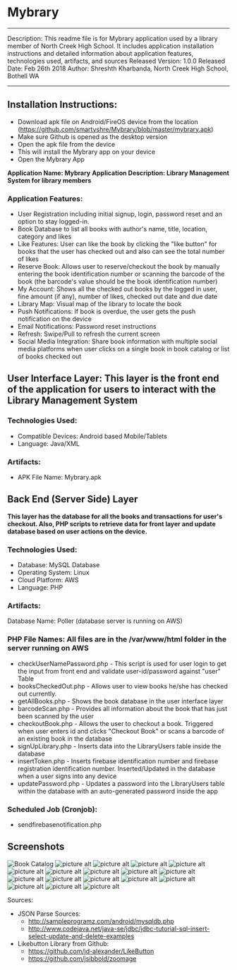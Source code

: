 # Mybrary

*****************************************************************************************
Description: This readme file is for Mybrary application used by a library member of North Creek High School. It includes application installation instructions and detailed information about application features, technologies used, artifacts, and sources
Released Version: 1.0.0
Released Date: Feb 26th 2018
Author: Shreshth Kharbanda, North Creek High School, Bothell WA
*****************************************************************************************

## Installation Instructions:
 - Download apk file on Android/FireOS device from the location (https://github.com/smartyshre/Mybrary/blob/master/mybrary.apk)
 - Make sure Github is opened as the desktop version
 - Open the apk file from the device
 - This will install the Mybrary app on your device
 - Open the Mybrary App

**Application Name: Mybrary**
**Application Description: Library Management System for library members**
### Application Features:
 - User Registration including initial signup, login, password reset and an option to stay logged-in.
 - Book Database to list all books with author's name, title, location, category and likes
 - Like Features: User can like the book by clicking the "like button" for books that the user has checked out and also can see the total number of likes
 - Reserve Book: Allows user to reserve/checkout the book by manually entering the book identification number or scanning the barcode of the book (the barcode's value should be the book identification number)
 - My Account: Shows all the checked out books by the logged in user, fine amount (if any), number of likes, checked out date and due date
 - Library Map: Visual map of the library to locate the book
 - Push Notifications: If book is overdue, the user gets the push notification on the device
 - Email Notifications: Password reset instructions
 - Refresh: Swipe/Pull to refresh the current screen
 - Social Media Integration: Share book information with multiple social media platforms when user clicks on a single book in book catalog or list of books checked out
 

## User Interface Layer: This layer is the front end of the application for users to interact with the Library Management System
### Technologies Used:
  - Compatible Devices: Android based Mobile/Tablets
  - Language: Java/XML


### Artifacts:
  - APK File Name: Mybrary.apk


## Back End (Server Side) Layer
**This layer has the database for all the books and transactions for user's checkout. Also, PHP scripts to retrieve data for front layer and update database based on user actions on the device.**

### Technologies Used:
  - Database: MySQL Database
  - Operating System: Linux
  - Cloud Platform: AWS
  - Language: PHP
  

### Artifacts:
 Database Name: Poller (database server is running on AWS)
 ### PHP File Names: All files are in the /var/www/html folder in the server running on AWS
   - checkUserNamePassword.php - This script is used for user login to get the input from front end and validate user-id/password against "user" Table
   - booksCheckedOut.php - Allows user to view books he/she has checked out currently. 
   - getAllBooks.php - Shows the book database in the user interface layer
   - barcodeScan.php - Provides all information about the book that has just been scanned by the user
   - checkoutBook.php - Allows the user to checkout a book. Triggered when user enters id and clicks "Checkout Book" or scans a barcode of an existing book in the database
   - signUpLibrary.php - Inserts data into the LibraryUsers table inside the database
   - insertToken.php - Inserts firebase identification number and firebase registration identification number. Inserted/Updated in the database when a user signs into any device
   - updatePassword.php - Updates a password into the LibraryUsers table within the database with an auto-generated password inside the app
   


### Scheduled Job (Cronjob):
   - sendfirebasenotification.php
   
   ## Screenshots
 ![Book Catalog](https://ibb.co/LrQ4jPX)           ![picture alt](https://ibb.co/FWGR0Nx "Log In Screen")              ![picture alt](https://ibb.co/MSqDV1B "Log In Screen Filled Out")          ![picture alt](https://ibb.co/fny3mB2 "Log In Screen Filled Out With Password Visible")            ![picture alt](https://ibb.co/9pg32vY "Reset Password Dialog Box")         ![picture alt](https://scontent-sea1-1.xx.fbcdn.net/v/t1.0-9/29570824_1817692558325633_4983673639460771397_n.jpg?_nc_cat=0&oh=f823441909f7b45b6c8947e50fc82d57&oe=5B4172B1 "Log In Screen Filled Out")          ![picture alt](https://scontent-sea1-1.xx.fbcdn.net/v/t1.0-9/29570824_1817692558325633_4983673639460771397_n.jpg?_nc_cat=0&oh=f823441909f7b45b6c8947e50fc82d57&oe=5B4172B1 "Log In Screen Filled Out")          ![picture alt](https://ibb.co/fny3mB2 "Log In Screen Filled Out With Visible Password")            ![picture alt](https://scontent-sea1-1.xx.fbcdn.net/v/t1.0-9/29542649_1817692618325627_6173399451050820616_n.jpg?_nc_cat=0&oh=cdc9858eae7473e54b2931ea5fdf5b11&oe=5B37EC44 "Reset Password Dialog Box")         ![picture alt](https://ibb.co/6XT88JL "Sign Up Screen")          ![picture alt](https://ibb.co/VtGd08S "Sign Up Screen Continued")          ![picture alt](https://ibb.co/ydxJT0b "My Account Screen")         ![picture alt](https://ibb.co/XLLwSQz "Checkout Book Dialog Box")                ![picture alt](https://ibb.co/WKqcV0G "Checkout Book Manually")            ![picture alt](https://ibb.co/0B4661H "Scan to Checkout Book")         ![picture alt](https://ibb.co/RjPcdF1 "Report Bug Dialog Box")          ![picture alt](https://ibb.co/QrWJRXW "Library Map in App")         ![picture alt](https://ibb.co/JxZN4Q5
 "Change Password DIalog Box")
 
 
 Sources:
   - JSON Parse Sources:
    	- http://sampleprogramz.com/android/mysqldb.php
    	- http://www.codejava.net/java-se/jdbc/jdbc-tutorial-sql-insert-select-update-and-delete-examples 
   - Likebutton Library from Github:
    	- https://github.com/jd-alexander/LikeButton
    	- https://github.com/jsibbold/zoomage
